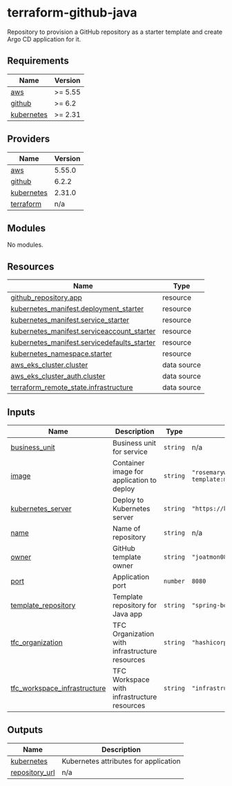 # terraform-github-java

Repository to provision a GitHub repository as a starter
template and create Argo CD application for it.

## Requirements

| Name | Version |
|------|---------|
| <a name="requirement_aws"></a> [aws](#requirement\_aws) | >= 5.55 |
| <a name="requirement_github"></a> [github](#requirement\_github) | >= 6.2 |
| <a name="requirement_kubernetes"></a> [kubernetes](#requirement\_kubernetes) | >= 2.31 |

## Providers

| Name | Version |
|------|---------|
| <a name="provider_aws"></a> [aws](#provider\_aws) | 5.55.0 |
| <a name="provider_github"></a> [github](#provider\_github) | 6.2.2 |
| <a name="provider_kubernetes"></a> [kubernetes](#provider\_kubernetes) | 2.31.0 |
| <a name="provider_terraform"></a> [terraform](#provider\_terraform) | n/a |

## Modules

No modules.

## Resources

| Name | Type |
|------|------|
| [github_repository.app](https://registry.terraform.io/providers/integrations/github/latest/docs/resources/repository) | resource |
| [kubernetes_manifest.deployment_starter](https://registry.terraform.io/providers/hashicorp/kubernetes/latest/docs/resources/manifest) | resource |
| [kubernetes_manifest.service_starter](https://registry.terraform.io/providers/hashicorp/kubernetes/latest/docs/resources/manifest) | resource |
| [kubernetes_manifest.serviceaccount_starter](https://registry.terraform.io/providers/hashicorp/kubernetes/latest/docs/resources/manifest) | resource |
| [kubernetes_manifest.servicedefaults_starter](https://registry.terraform.io/providers/hashicorp/kubernetes/latest/docs/resources/manifest) | resource |
| [kubernetes_namespace.starter](https://registry.terraform.io/providers/hashicorp/kubernetes/latest/docs/resources/namespace) | resource |
| [aws_eks_cluster.cluster](https://registry.terraform.io/providers/hashicorp/aws/latest/docs/data-sources/eks_cluster) | data source |
| [aws_eks_cluster_auth.cluster](https://registry.terraform.io/providers/hashicorp/aws/latest/docs/data-sources/eks_cluster_auth) | data source |
| [terraform_remote_state.infrastructure](https://registry.terraform.io/providers/hashicorp/terraform/latest/docs/data-sources/remote_state) | data source |

## Inputs

| Name | Description | Type | Default | Required |
|------|-------------|------|---------|:--------:|
| <a name="input_business_unit"></a> [business\_unit](#input\_business\_unit) | Business unit for service | `string` | n/a | yes |
| <a name="input_image"></a> [image](#input\_image) | Container image for application to deploy | `string` | `"rosemarywang/spring-boot-template:main"` | no |
| <a name="input_kubernetes_server"></a> [kubernetes\_server](#input\_kubernetes\_server) | Deploy to Kubernetes server | `string` | `"https://kubernetes.default.svc"` | no |
| <a name="input_name"></a> [name](#input\_name) | Name of repository | `string` | n/a | yes |
| <a name="input_owner"></a> [owner](#input\_owner) | GitHub template owner | `string` | `"joatmon08"` | no |
| <a name="input_port"></a> [port](#input\_port) | Application port | `number` | `8080` | no |
| <a name="input_template_repository"></a> [template\_repository](#input\_template\_repository) | Template repository for Java app | `string` | `"spring-boot-template"` | no |
| <a name="input_tfc_organization"></a> [tfc\_organization](#input\_tfc\_organization) | TFC Organization with infrastructure resources | `string` | `"hashicorp-stack-demoapp"` | no |
| <a name="input_tfc_workspace_infrastructure"></a> [tfc\_workspace\_infrastructure](#input\_tfc\_workspace\_infrastructure) | TFC Workspace with infrastructure resources | `string` | `"infrastructure"` | no |

## Outputs

| Name | Description |
|------|-------------|
| <a name="output_kubernetes"></a> [kubernetes](#output\_kubernetes) | Kubernetes attributes for application |
| <a name="output_repository_url"></a> [repository\_url](#output\_repository\_url) | n/a |
